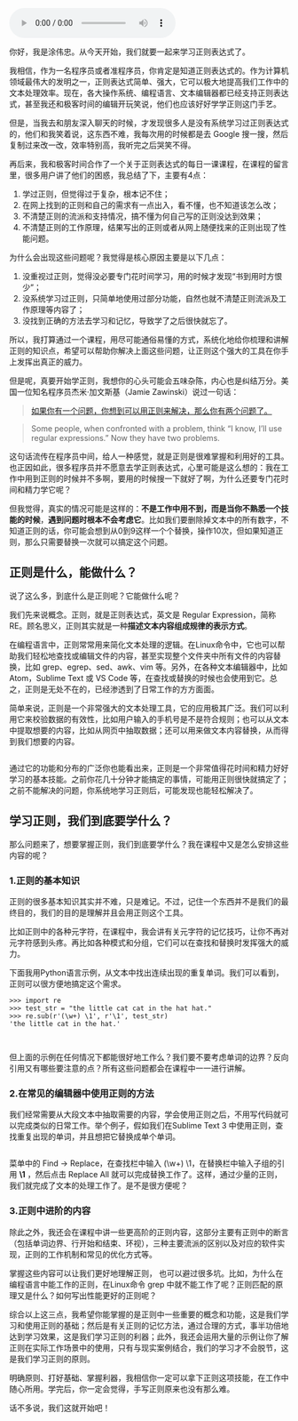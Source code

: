 <audio title="开篇词丨学习正则，我们到底要学什么？" src="https://static001.geekbang.org/resource/audio/bf/4e/bf8d7d5bcdb495d3d22e6f5ae926904e.mp3" controls="controls"></audio> 
<p>你好，我是涂伟忠。从今天开始，我们就要一起来学习正则表达式了。</p><p>我相信，作为一名程序员或者准程序员，你肯定是知道正则表达式的。作为计算机领域最伟大的发明之一，正则表达式简单、强大，它可以极大地提高我们工作中的文本处理效率。现在，各大操作系统、编程语言、文本编辑器都已经支持正则表达式，甚至我还和极客时间的编辑开玩笑说，他们也应该好好学学正则这门手艺。</p><p>但是，当我去和朋友深入聊天的时候，才发现很多人是没有系统学习过正则表达式的，他们和我笑着说，这东西不难，我每次用的时候都是去  Google  搜一搜，然后复制过来改一改，效率特别高，我听完之后哭笑不得。</p><p>再后来，我和极客时间合作了一个关于正则表达式的每日一课课程，在课程的留言里，很多用户讲了他们的困惑，我总结了下，主要有4点：</p><ol>
<li>学过正则，但觉得过于复杂，根本记不住；</li>
<li>在网上找到的正则和自己的需求有一点出入，看不懂，也不知道该怎么改；</li>
<li>不清楚正则的流派和支持情况，搞不懂为何自己写的正则没达到效果；</li>
<li>不清楚正则的工作原理，结果写出的正则或者从网上随便找来的正则出现了性能问题。</li>
</ol><p>为什么会出现这些问题呢？我觉得是核心原因主要是以下几点：</p><ol>
<li>没重视过正则，觉得没必要专门花时间学习，用的时候才发现“书到用时方恨少”；</li>
<li>没系统学习过正则，只简单地使用过部分功能，自然也就不清楚正则流派及工作原理等内容了；</li>
<li>没找到正确的方法去学习和记忆，导致学了之后很快就忘了。</li>
</ol><!-- [[[read_end]]] --><p>所以，我打算通过一个课程，用尽可能通俗易懂的方式，系统化地给你梳理和讲解正则的知识点，希望可以帮助你解决上面这些问题，让正则这个强大的工具在你手上发挥出真正的威力。</p><p>但是呢，真要开始学正则，我想你的心头可能会五味杂陈，内心也是纠结万分。美国一位知名程序员杰米·加文斯基（Jamie Zawinski）说过一句话：</p><blockquote>
<p><a href="http://regex.info/blog/2006-09-15/247">如果你有一个问题，你想到可以用正则来解决，那么你有两个问题了。</a></p>
</blockquote><blockquote>
<p>Some people, when confronted with a problem, think “I know, I’ll use regular expressions.” Now they have two problems.</p>
</blockquote><p>这句话流传在程序员中间，给人一种感觉，就是正则是很难掌握和利用好的工具。也正因如此，很多程序员并不愿意去学正则表达式，心里可能是这么想的：我在工作中用到正则的时候并不多啊，要用的时候搜一下就好了啊，为什么还要专门花时间和精力学它呢？</p><p>但我觉得，真实的情况可能是这样的：<strong>不是工作中用不到，而是当你不熟悉一个技能的时候</strong>，<strong>遇到问题时根本不会考虑它</strong>。比如我们要删除掉文本中的所有数字，不知道正则的话，你可能会想到从0到9这样一个个替换，操作10次，但如果知道正则，那么只需要替换一次就可以搞定这个问题。</p><h2><strong>正则是什么，能做什么？</strong></h2><p>说了这么多，到底什么是正则呢？它能做什么呢？</p><p>我们先来说概念。正则，就是正则表达式，英文是 Regular Expression，简称 RE。顾名思义，正则其实就是一种<strong>描述文本内容组成规律的表示方式</strong>。</p><p>在编程语言中，正则常常用来简化文本处理的逻辑。在Linux命令中，它也可以帮助我们轻松地查找或编辑文件的内容，甚至实现整个文件夹中所有文件的内容替换，比如 grep、egrep、sed、awk、vim 等。另外，在各种文本编辑器中，比如 Atom，Sublime Text 或 VS Code 等，在查找或替换的时候也会使用到它。总之，正则是无处不在的，已经渗透到了日常工作的方方面面。</p><p>简单来说，正则是一个非常强大的文本处理工具，它的应用极其广泛。我们可以利用它来校验数据的有效性，比如用户输入的手机号是不是符合规则；也可以从文本中提取想要的内容，比如从网页中抽取数据；还可以用来做文本内容替换，从而得到我们想要的内容。</p><p><img src="https://static001.geekbang.org/resource/image/da/68/da861b19b09731c29d1882fea6c25b68.png" alt=""></p><p>通过它的功能和分布的广泛你也能看出来，正则是一个非常值得花时间和精力好好学习的基本技能。之前你花几十分钟才能搞定的事情，可能用正则很快就搞定了；之前不能解决的问题，你系统地学习正则后，可能发现也能轻松解决了。</p><h2>学习正则，我们到底要学什么？</h2><p>那么问题来了，想要掌握正则，我们到底要学什么？我在课程中又是怎么安排这些内容的呢？</p><h3>1.正则的基本知识</h3><p>正则的很多基本知识其实并不难，只是难记。不过，记住一个东西并不是我们的最终目的，我们的目的是理解并且会用正则这个工具。</p><p>比如正则中的各种元字符，在课程中，我会讲有关元字符的记忆技巧，让你不再对元字符感到头疼。再比如各种模式和分组，它们可以在查找和替换时发挥强大的威力。</p><p>下面我用Python语言示例，从文本中找出连续出现的重复单词。我们可以看到，正则可以很方便地搞定这个需求。</p><pre><code>&gt;&gt;&gt; import re
&gt;&gt;&gt; test_str = &quot;the little cat cat in the hat hat.&quot;
&gt;&gt;&gt; re.sub(r'(\w+) \1', r'\1', test_str)
'the little cat in the hat.'

</code></pre><p>但上面的示例在任何情况下都能很好地工作么？我们要不要考虑单词的边界？反向引用又有哪些要注意的点？所有这些问题都会在课程中一一进行讲解。</p><h3><strong>2.<strong><strong>在常见的编辑器中</strong></strong>使用正则的方法</strong></h3><p>我们经常需要从大段文本中抽取需要的内容，学会使用正则之后，不用写代码就可以完成类似的日常工作。举个例子，假如我们在Sublime Text 3 中使用正则，查找重复出现的单词，并且想把它替换成单个单词。</p><p><img src="https://static001.geekbang.org/resource/image/53/35/5389df52d6007ed1f5c9b52f5ba4da35.png" alt=""></p><p>菜单中的 Find -&gt; Replace，在查找栏中输入 (\w+) \1，在替换栏中输入子组的引用 <strong>\1</strong> ，然后点击 Replace All 就可以完成替换工作了。这样，通过少量的正则，我们就完成了文本的处理工作了。是不是很方便呢？</p><h3><strong>3.正则中进阶的内容</strong></h3><p>除此之外，我还会在课程中讲一些更高阶的正则内容，这部分主要有正则中的断言（包括单词边界、行开始和结束、环视），三种主要流派的区别以及对应的软件实现，正则的工作机制和常见的优化方式等。</p><p>掌握这些内容可以让我们更好地理解正则， 也可以避过很多坑。比如，为什么在编程语言中能工作的正则，在Linux命令 grep 中就不能工作了呢？正则匹配的原理又是什么？如何写出性能更好的正则呢？</p><p>综合以上这三点，我希望你能掌握的是正则中一些重要的概念和功能，这是我们学习和使用正则的基础；然后是有关正则的记忆方法，通过合理的方式，事半功倍地达到学习效果，这是我们学习正则的利器；此外，我还会运用大量的示例让你了解正则在实际工作场景中的使用，只有与现实案例结合，我们的学习才不会脱节，这是我们学习正则的原则。</p><p>明确原则、打好基础、掌握利器，我相信你一定可以拿下正则这项技能，在工作中随心所用。学完后，你一定会觉得，手写正则原来也没有那么难。</p><p>话不多说，我们这就开始吧！</p>